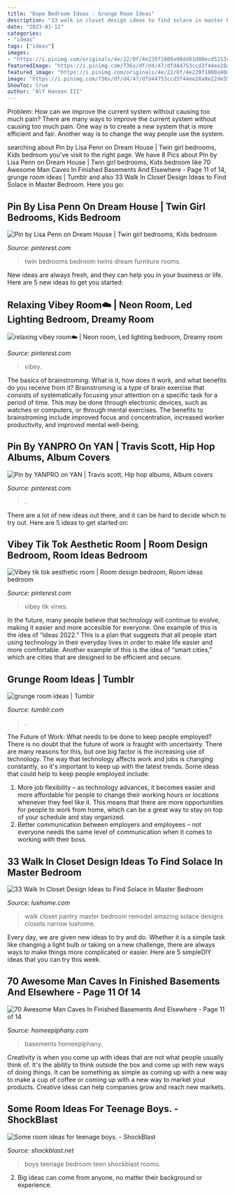 ```yaml
---
title: "Dope Bedroom Ideas : Grunge Room Ideas"
description: "33 walk in closet design ideas to find solace in master bedroom"
date: "2023-01-12"
categories:
- "ideas"
tags: ["ideas"]
images:
- "https://i.pinimg.com/originals/4e/22/0f/4e220f1800a90dd81d08ecd5213c6d21.jpg"
featuredImage: "https://i.pinimg.com/736x/df/d4/47/dfd44753ccd3f44ee28a8e22de554dc7.jpg"
featured_image: "https://i.pinimg.com/originals/4e/22/0f/4e220f1800a90dd81d08ecd5213c6d21.jpg"
image: "https://i.pinimg.com/736x/df/d4/47/dfd44753ccd3f44ee28a8e22de554dc7.jpg"
ShowToc: true
author: "Alf Hansen III"
---
```



Problem: How can we improve the current system without causing too much pain?
There are many ways to improve the current system without causing too much pain. One way is to create a new system that is more efficient and fair. Another way is to change the way people use the system.

	

		
searching about Pin by Lisa Penn on Dream House | Twin girl bedrooms, Kids bedroom you've visit to the right page. We have 8 Pics about Pin by Lisa Penn on Dream House | Twin girl bedrooms, Kids bedroom like 70 Awesome Man Caves In Finished Basements And Elsewhere - Page 11 of 14, grunge room ideas | Tumblr and also 33 Walk In Closet Design Ideas to Find Solace in Master Bedroom. Here you go:
		
    
## Pin By Lisa Penn On Dream House | Twin Girl Bedrooms, Kids Bedroom

<img loading=lazy src="https://i.pinimg.com/originals/4e/22/0f/4e220f1800a90dd81d08ecd5213c6d21.jpg" onerror="this.onerror=null;this.src='https://tse1.mm.bing.net/th?id=OIP.MM2llxDw1LFsmlGI2BgF2gHaFi&amp;pid=15.1';" alt="Pin by Lisa Penn on Dream House | Twin girl bedrooms, Kids bedroom">

_Source: pinterest.com_

>twin bedrooms bedroom twins dream furniture rooms. 

	

New ideas are always fresh, and they can help you in your business or life. Here are 5 new ideas to get you started: 

    
## Relaxing Vibey Room☁️ | Neon Room, Led Lighting Bedroom, Dreamy Room

<img loading=lazy src="https://i.pinimg.com/originals/4b/8c/96/4b8c9622517261d6a105725874c7f3dc.jpg" onerror="this.onerror=null;this.src='https://tse4.mm.bing.net/th?id=OIP.t2ewp0csl5P53GCRDVQjhQHaJ4&amp;pid=15.1';" alt="relaxing vibey room☁️ | Neon room, Led lighting bedroom, Dreamy room">

_Source: pinterest.com_

>vibey. 

	

The basics of brainstroming: What is it, how does it work, and what benefits do you receive from it?
Brainstroming is a type of brain exercise that consists of systematically focusing your attention on a specific task for a period of time. This may be done through electronic devices, such as watches or computers, or through mental exercises. The benefits to brainstroming include improved focus and concentration, increased worker productivity, and improved mental well-being.

    
## Pin By YANPRO On YAN | Travis Scott, Hip Hop Albums, Album Covers

<img loading=lazy src="https://i.pinimg.com/736x/be/55/46/be55460b6e85fc4c71572916911a316d.jpg" onerror="this.onerror=null;this.src='https://tse2.mm.bing.net/th?id=OIP.bBekUGqbWGFRpAoOwU7r_QHaIJ&amp;pid=15.1';" alt="Pin by YANPRO on YAN | Travis scott, Hip hop albums, Album covers">

_Source: pinterest.com_

>. 

	

There are a lot of new ideas out there, and it can be hard to decide which to try out. Here are 5 ideas to get started on: 

    
## Vibey Tik Tok Aesthetic Room | Room Design Bedroom, Room Ideas Bedroom

<img loading=lazy src="https://i.pinimg.com/736x/df/d4/47/dfd44753ccd3f44ee28a8e22de554dc7.jpg" onerror="this.onerror=null;this.src='https://tse2.mm.bing.net/th?id=OIP.xT1F5PR-kQ5P6a7SLm1LSAHaPN&amp;pid=15.1';" alt="Vibey tik tok aesthetic room | Room design bedroom, Room ideas bedroom">

_Source: pinterest.com_

>vibey tik vines. 

	

In the future, many people believe that technology will continue to evolve, making it easier and more accesible for everyone. One example of this is the idea of “ideas 2022.” This is a plan that suggests that all people start using technology in their everyday lives in order to make life easier and more comfortable. Another example of this is the idea of “smart cities,” which are cities that are designed to be efficient and secure.

    
## Grunge Room Ideas | Tumblr

<img loading=lazy src="https://78.media.tumblr.com/2b2af6db5da0f4e05d2af427fad841b5/tumblr_p3a38exWu21wmd742o3_500.png" onerror="this.onerror=null;this.src='https://tse3.mm.bing.net/th?id=OIP.ylengfdDw0bT-A7gzNMVnAHaHa&amp;pid=15.1';" alt="grunge room ideas | Tumblr">

_Source: tumblr.com_

>. 

	

The Future of Work: What needs to be done to keep people employed?
There is no doubt that the future of work is fraught with uncertainty. There are many reasons for this, but one big factor is the increasing use of technology. The way that technology affects work and jobs is changing constantly, so it's important to keep up with the latest trends. Some ideas that could help to keep people employed include: 
1) More job flexibility – as technology advances, it becomes easier and more affordable for people to change their working hours or locations whenever they feel like it. This means that there are more opportunities for people to work from home, which can be a great way to stay on top of your schedule and stay organized. 
2) Better communication between employers and employees – not everyone needs the same level of communication when it comes to working with their boss.

    
## 33 Walk In Closet Design Ideas To Find Solace In Master Bedroom

<img loading=lazy src="https://www.lushome.com/wp-content/uploads/2014/04/walk-in-closets-closet-organization-interior-design-ideas-9.jpg" onerror="this.onerror=null;this.src='https://tse2.mm.bing.net/th?id=OIP.BSGCNeYnXFlq-acklwrFqwHaLG&amp;pid=15.1';" alt="33 Walk In Closet Design Ideas to Find Solace in Master Bedroom">

_Source: lushome.com_

>walk closet pantry master bedroom remodel amazing solace designs closets narrow lushome. 

	

Every day, we are given new ideas to try and do. Whether it is a simple task like changing a light bulb or taking on a new challenge, there are always ways to make things more complicated or easier. Here are 5 simpleDIY ideas that you can try this week.

    
## 70 Awesome Man Caves In Finished Basements And Elsewhere - Page 11 Of 14

<img loading=lazy src="https://homeepiphany.com/wp-content/uploads/2015/09/70-Awesome-Man-Caves-In-Finished-Basements-And-Elsewhere-51.jpg" onerror="this.onerror=null;this.src='https://tse2.mm.bing.net/th?id=OIP.5daLDHzP_P0wci0e6eGtrwHaE7&amp;pid=15.1';" alt="70 Awesome Man Caves In Finished Basements And Elsewhere - Page 11 of 14">

_Source: homeepiphany.com_

>basements homeepiphany. 

	

Creativity is when you come up with ideas that are not what people usually think of. It's the ability to think outside the box and come up with new ways of doing things. It can be something as simple as coming up with a new way to make a cup of coffee or coming up with a new way to market your products. Creative ideas can help companies grow and reach new markets.

    
## Some Room Ideas For Teenage Boys. - ShockBlast

<img loading=lazy src="http://img.shockblast.net/2010/06/happy-kids-bedroom-554x41011.jpg" onerror="this.onerror=null;this.src='https://tse2.mm.bing.net/th?id=OIP.ZPM1w4cSdb_dTPXXYSp_TQHaFe&amp;pid=15.1';" alt="Some room ideas for teenage boys. - ShockBlast">

_Source: shockblast.net_

>boys teenage bedroom teen shockblast rooms. 

	

2. Big ideas can come from anyone, no matter their background or experience.

